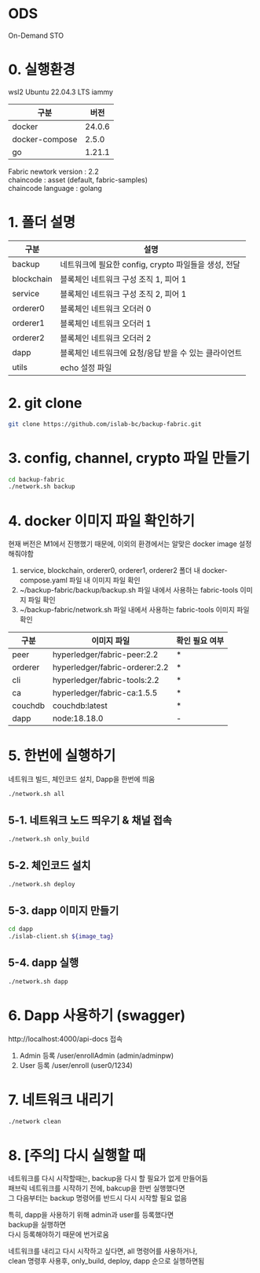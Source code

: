 # ODS

On-Demand STO

# 0. 실행환경

wsl2
Ubuntu 22.04.3 LTS iammy

| 구분           | 버전   |
| -------------- | ------ |
| docker         | 24.0.6 |
| docker-compose | 2.5.0  |
| go             | 1.21.1 |

Fabric newtork version : 2.2  
chaincode : asset (default, fabric-samples)  
chaincode language : golang

# 1. 폴더 설명

| 구분       | 설명                                                  |
| ---------- | ----------------------------------------------------- |
| backup     | 네트워크에 필요한 config, crypto 파일들을 생성, 전달  |
| blockchain | 블록체인 네트워크 구성 조직 1, 피어 1                 |
| service    | 블록체인 네트워크 구성 조직 2, 피어 1                 |
| orderer0   | 블록체인 네트워크 오더러 0                            |
| orderer1   | 블록체인 네트워크 오더러 1                            |
| orderer2   | 블록체인 네트워크 오더러 2                            |
| dapp       | 블록체인 네트워크에 요청/응답 받을 수 있는 클라이언트 |
| utils      | echo 설정 파일                                        |

# 2. git clone

```bash
git clone https://github.com/islab-bc/backup-fabric.git
```

# 3. config, channel, crypto 파일 만들기

```bash
cd backup-fabric
./network.sh backup
```

# 4. docker 이미지 파일 확인하기

현재 버전은 M1에서 진행했기 때문에, 이외의 환경에서는 알맞은 docker image 설정해줘야함

1. service, blockchain, orderer0, orderer1, orderer2 폴더 내 docker-compose.yaml 파일 내 이미지 파일 확인
2. ~/backup-fabric/backup/backup.sh 파일 내에서 사용하는 fabric-tools 이미지 파일 확인
3. ~/backup-fabric/network.sh 파일 내에서 사용하는 fabric-tools 이미지 파일 확인

| 구분    | 이미지 파일                    | 확인 필요 여부 |
| ------- | ------------------------------ | -------------- |
| peer    | hyperledger/fabric-peer:2.2    | \*             |
| orderer | hyperledger/fabric-orderer:2.2 | \*             |
| cli     | hyperledger/fabric-tools:2.2   | \*             |
| ca      | hyperledger/fabric-ca:1.5.5    | \*             |
| couchdb | couchdb:latest                 | \*             |
| dapp    | node:18.18.0                   | \-             |

# 5. 한번에 실행하기

네트워크 빌드, 체인코드 설치, Dapp을 한번에 띄움

```bash
./network.sh all
```

## 5-1. 네트워크 노드 띄우기 & 채널 접속

```bash
./network.sh only_build
```

## 5-2. 체인코드 설치

```bash
./network.sh deploy
```

## 5-3. dapp 이미지 만들기

```bash
cd dapp
./islab-client.sh ${image_tag}
```

## 5-4. dapp 실행

```bash
./network.sh dapp
```

# 6. Dapp 사용하기 (swagger)

http://localhost:4000/api-docs 접속

1. Admin 등록 /user/enrollAdmin (admin/adminpw)
2. User 등록 /user/enroll (user0/1234)

# 7. 네트워크 내리기

```bash
./network clean
```

# 8. [주의] 다시 실행할 때

네트워크를 다시 시작할때는, backup을 다시 할 필요가 없게 만들어둠  
패브릭 네트워크를 시작하기 전에, bakcup을 한번 실행했다면  
그 다음부터는 backup 명령어를 반드시 다시 시작할 필요 없음

특히, dapp을 사용하기 위해 admin과 user를 등록했다면  
backup을 실행하면  
다시 등록해야하기 때문에 번거로움

네트워크를 내리고 다시 시작하고 싶다면,
all 명령어를 사용하거나,  
clean 명령후 사용후, only_build, deploy, dapp 순으로 실행하면됨
